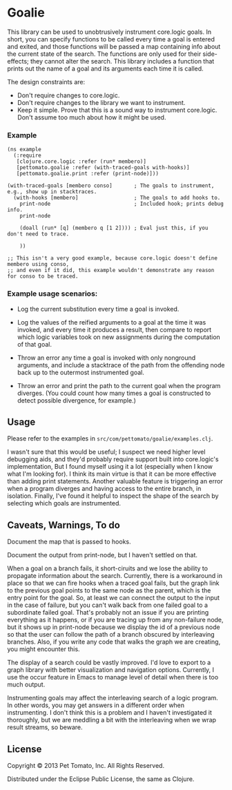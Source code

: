 # Goalie

This library can be used to unobtrusively instrument core.logic
goals. In short, you can specify functions to be called every time a
goal is entered and exited, and those functions will be passed a map
containing info about the current state of the search. The functions
are only used for their side-effects; they cannot alter the
search. This library includes a function that prints out the name of a
goal and its arguments each time it is called.

The design constraints are:

  - Don't require changes to core.logic.
  - Don't require changes to the library we want to instrument.
  - Keep it simple. Prove that this is a sound way to instrument core.logic. Don't assume too much about how it might be used.

### Example

    (ns example
      (:require
       [clojure.core.logic :refer (run* membero)]
       [pettomato.goalie :refer (with-traced-goals with-hooks)]
       [pettomato.goalie.print :refer (print-node)]))

    (with-traced-goals [membero conso]       ; The goals to instrument, e.g., show up in stacktraces.
      (with-hooks [membero]                  ; The goals to add hooks to.
        print-node                           ; Included hook; prints debug info.
        print-node

        (doall (run* [q] (membero q [1 2]))) ; Eval just this, if you don't need to trace.

        ))

    ;; This isn't a very good example, because core.logic doesn't define membero using conso,
    ;; and even if it did, this example wouldn't demonstrate any reason for conso to be traced.

### Example usage scenarios:

  - Log the current substitution every time a goal is invoked.

  - Log the values of the reified arguments to a goal at the time it
    was invoked, and every time it produces a result, then compare to
    report which logic variables took on new assignments during the
    computation of that goal.

  - Throw an error any time a goal is invoked with only nonground
    arguments, and include a stacktrace of the path from the offending
    node back up to the outermost instrumented goal.

  - Throw an error and print the path to the current goal when the
    program diverges. (You could count how many times a goal is
    constructed to detect possible divergence, for example.)

## Usage

Please refer to the examples in `src/com/pettomato/goalie/examples.clj`.

I wasn't sure that this would be useful; I suspect we need higher
level debugging aids, and they'd probably require support built into
core.logic's implementation, But I found myself using it a lot
(especially when I know what I'm looking for). I think its main virtue
is that it can be more effective than adding print statements. Another
valuable feature is triggering an error when a program diverges and
having access to the entire branch, in isolation. Finally, I've found
it helpful to inspect the shape of the search by selecting which goals
are instrumented.

## Caveats, Warnings, To do

Document the map that is passed to hooks.

Document the output from print-node, but I haven't settled on that.

When a goal on a branch fails, it short-ciruits and we lose the
ability to propagate information about the search. Currently, there is
a workaround in place so that we can fire hooks when a traced goal
fails, but the graph link to the previous goal points to the same node
as the parent, which is the entry point for the goal. So, at least we
can connect the output to the input in the case of failure, but you
can't walk back from one failed goal to a subordinate failed
goal. That's probably not an issue if you are printing everything as
it happens, or if you are tracing up from any non-failure node, but it
shows up in print-node because we display the id of a previous node so
that the user can follow the path of a branch obscured by interleaving
branches. Also, if you write any code that walks the graph we are
creating, you might encounter this.

The display of a search could be vastly improved. I'd love to export
to a graph library with better visualization and navigation
options. Currently, I use the occur feature in Emacs to manage level
of detail when there is too much output.

Instrumenting goals may affect the interleaving search of a logic
program. In other words, you may get answers in a different order when
instrumenting. I don't think this is a problem and I haven't
investigated it thoroughly, but we are meddling a bit with the
interleaving when we wrap result streams, so beware.

## License

Copyright © 2013 Pet Tomato, Inc. All Rights Reserved.

Distributed under the Eclipse Public License, the same as Clojure.
